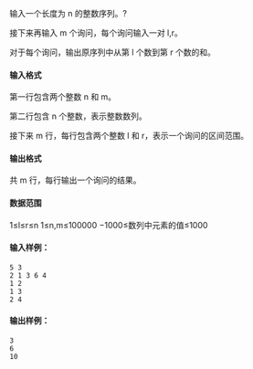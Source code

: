 输入一个长度为 n 的整数序列。?

接下来再输入 m 个询问，每个询问输入一对 l,r。

对于每个询问，输出原序列中从第 l 个数到第 r 个数的和。

#### 输入格式

第一行包含两个整数 n 和 m。

第二行包含 n 个整数，表示整数数列。

接下来 m 行，每行包含两个整数 l 和 r，表示一个询问的区间范围。

#### 输出格式

共 m 行，每行输出一个询问的结果。

#### 数据范围

1≤l≤r≤n
1≤n,m≤100000
−1000≤数列中元素的值≤1000

#### 输入样例：

```
5 3
2 1 3 6 4
1 2
1 3
2 4
```

#### 输出样例：

```
3
6
10
```